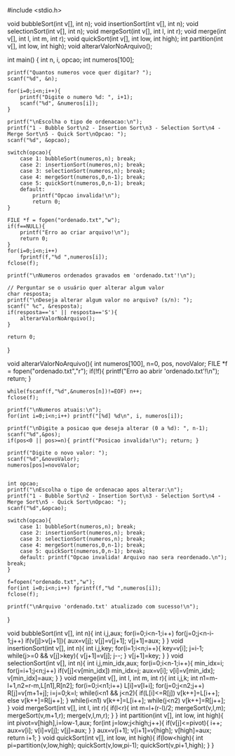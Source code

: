 #include <stdio.h>


void bubbleSort(int v[], int n);
void insertionSort(int v[], int n);
void selectionSort(int v[], int n);
void mergeSort(int v[], int l, int r);
void merge(int v[], int l, int m, int r);
void quickSort(int v[], int low, int high);
int partition(int v[], int low, int high);
void alterarValorNoArquivo();


int main() {
    int n, i, opcao;
    int numeros[100];

    printf("Quantos numeros voce quer digitar? ");
    scanf("%d", &n);

    for(i=0;i<n;i++){
        printf("Digite o numero %d: ", i+1);
        scanf("%d", &numeros[i]);
    }

    printf("\nEscolha o tipo de ordenacao:\n");
    printf("1 - Bubble Sort\n2 - Insertion Sort\n3 - Selection Sort\n4 - Merge Sort\n5 - Quick Sort\nOpcao: ");
    scanf("%d", &opcao);

    switch(opcao){
        case 1: bubbleSort(numeros,n); break;
        case 2: insertionSort(numeros,n); break;
        case 3: selectionSort(numeros,n); break;
        case 4: mergeSort(numeros,0,n-1); break;
        case 5: quickSort(numeros,0,n-1); break;
        default: 
            printf("Opcao invalida!\n"); 
            return 0;
    }

    FILE *f = fopen("ordenado.txt","w");
    if(f==NULL){
        printf("Erro ao criar arquivo!\n");
        return 0;
    }
    for(i=0;i<n;i++)
        fprintf(f,"%d ",numeros[i]);
    fclose(f);

    printf("\nNumeros ordenados gravados em 'ordenado.txt'!\n");

    // Perguntar se o usuário quer alterar algum valor
    char resposta;
    printf("\nDeseja alterar algum valor no arquivo? (s/n): ");
    scanf(" %c", &resposta);
    if(resposta=='s' || resposta=='S'){
        alterarValorNoArquivo();
    }

    return 0;
}


void alterarValorNoArquivo(){
    int numeros[100], n=0, pos, novoValor;
    FILE *f = fopen("ordenado.txt","r");
    if(!f){ printf("Erro ao abrir 'ordenado.txt'!\n"); return; }

    while(fscanf(f,"%d",&numeros[n])!=EOF) n++;
    fclose(f);

    printf("\nNumeros atuais:\n");
    for(int i=0;i<n;i++) printf("[%d] %d\n", i, numeros[i]);

    printf("\nDigite a posicao que deseja alterar (0 a %d): ", n-1);
    scanf("%d",&pos);
    if(pos<0 || pos>=n){ printf("Posicao invalida!\n"); return; }

    printf("Digite o novo valor: ");
    scanf("%d",&novoValor);
    numeros[pos]=novoValor;

   
    int opcao;
    printf("\nEscolha o tipo de ordenacao apos alterar:\n");
    printf("1 - Bubble Sort\n2 - Insertion Sort\n3 - Selection Sort\n4 - Merge Sort\n5 - Quick Sort\nOpcao: ");
    scanf("%d",&opcao);

    switch(opcao){
        case 1: bubbleSort(numeros,n); break;
        case 2: insertionSort(numeros,n); break;
        case 3: selectionSort(numeros,n); break;
        case 4: mergeSort(numeros,0,n-1); break;
        case 5: quickSort(numeros,0,n-1); break;
        default: printf("Opcao invalida! Arquivo nao sera reordenado.\n"); break;
    }

    f=fopen("ordenado.txt","w");
    for(int i=0;i<n;i++) fprintf(f,"%d ",numeros[i]);
    fclose(f);

    printf("\nArquivo 'ordenado.txt' atualizado com sucesso!\n");
}


void bubbleSort(int v[], int n){ int i,j,aux; for(i=0;i<n-1;i++) for(j=0;j<n-i-1;j++) if(v[j]>v[j+1]){ aux=v[j]; v[j]=v[j+1]; v[j+1]=aux; } }
void insertionSort(int v[], int n){ int i,j,key; for(i=1;i<n;i++){ key=v[i]; j=i-1; while(j>=0 && v[j]>key){ v[j+1]=v[j]; j--; } v[j+1]=key; } }
void selectionSort(int v[], int n){ int i,j,min_idx,aux; for(i=0;i<n-1;i++){ min_idx=i; for(j=i+1;j<n;j++) if(v[j]<v[min_idx]) min_idx=j; aux=v[i]; v[i]=v[min_idx]; v[min_idx]=aux; } }
void merge(int v[], int l, int m, int r){ int i,j,k; int n1=m-l+1,n2=r-m,L[n1],R[n2]; for(i=0;i<n1;i++) L[i]=v[l+i]; for(j=0;j<n2;j++) R[j]=v[m+1+j]; i=j=0;k=l; while(i<n1 && j<n2){ if(L[i]<=R[j]) v[k++]=L[i++]; else v[k++]=R[j++]; } while(i<n1) v[k++]=L[i++]; while(j<n2) v[k++]=R[j++]; }
void mergeSort(int v[], int l, int r){ if(l<r){ int m=l+(r-l)/2; mergeSort(v,l,m); mergeSort(v,m+1,r); merge(v,l,m,r); } }
int partition(int v[], int low, int high){ int pivot=v[high],i=low-1,aux; for(int j=low;j<high;j++){ if(v[j]<=pivot){ i++; aux=v[i]; v[i]=v[j]; v[j]=aux; } } aux=v[i+1]; v[i+1]=v[high]; v[high]=aux; return i+1; }
void quickSort(int v[], int low, int high){ if(low<high){ int pi=partition(v,low,high); quickSort(v,low,pi-1); quickSort(v,pi+1,high); } }
